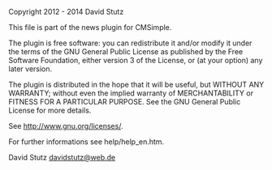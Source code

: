 Copyright 2012 - 2014 David Stutz

This file is part of the news plugin for CMSimple.

The plugin is free software: you can redistribute it and/or modify
it under the terms of the GNU General Public License as published by
the Free Software Foundation, either version 3 of the License, or
(at your option) any later version.

The plugin is distributed in the hope that it will be useful,
but WITHOUT ANY WARRANTY; without even the implied warranty of
MERCHANTABILITY or FITNESS FOR A PARTICULAR PURPOSE. See the
GNU General Public License for more details.

See <http://www.gnu.org/licenses/>.

For further informations see help/help_en.htm.

David Stutz
davidstutz@web.de